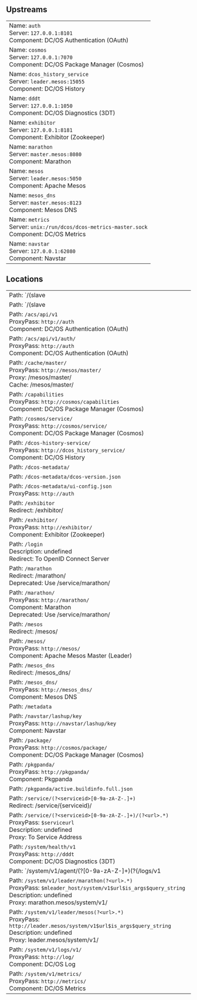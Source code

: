 ## Upstreams

|   |
|---|
| Name: `auth`<br/>Server: `127.0.0.1:8101`<br/>Component: DC/OS Authentication (OAuth) |
| Name: `cosmos`<br/>Server: `127.0.0.1:7070`<br/>Component: DC/OS Package Manager (Cosmos) |
| Name: `dcos_history_service`<br/>Server: `leader.mesos:15055`<br/>Component: DC/OS History |
| Name: `dddt`<br/>Server: `127.0.0.1:1050`<br/>Component: DC/OS Diagnostics (3DT) |
| Name: `exhibitor`<br/>Server: `127.0.0.1:8181`<br/>Component: Exhibitor (Zookeeper) |
| Name: `marathon`<br/>Server: `master.mesos:8080`<br/>Component: Marathon |
| Name: `mesos`<br/>Server: `leader.mesos:5050`<br/>Component: Apache Mesos |
| Name: `mesos_dns`<br/>Server: `master.mesos:8123`<br/>Component: Mesos DNS |
| Name: `metrics`<br/>Server: `unix:/run/dcos/dcos-metrics-master.sock`<br/>Component: DC/OS Metrics |
| Name: `navstar`<br/>Server: `127.0.0.1:62080`<br/>Component: Navstar |

## Locations

|   |
|---|
| Path: `/(slave|agent)/(?<agentid>[0-9a-zA-Z-]+)`<br/>Redirect: /agent/{agentid}/ |
| Path: `/(slave|agent)/(?<agentid>[0-9a-zA-Z-]+)(?<url>.+)`<br/>ProxyPass: `$agentaddr:$agentport`<br/>Component: Apache Mesos Agent |
| Path: `/acs/api/v1`<br/>ProxyPass: `http://auth`<br/>Component: DC/OS Authentication (OAuth) |
| Path: `/acs/api/v1/auth/`<br/>ProxyPass: `http://auth`<br/>Component: DC/OS Authentication (OAuth) |
| Path: `/cache/master/`<br/>ProxyPass: `http://mesos/master/`<br/>Proxy: /mesos/master/<br/>Cache: /mesos/master/ |
| Path: `/capabilities`<br/>ProxyPass: `http://cosmos/capabilities`<br/>Component: DC/OS Package Manager (Cosmos) |
| Path: `/cosmos/service/`<br/>ProxyPass: `http://cosmos/service/`<br/>Component: DC/OS Package Manager (Cosmos) |
| Path: `/dcos-history-service/`<br/>ProxyPass: `http://dcos_history_service/`<br/>Component: DC/OS History |
| Path: `/dcos-metadata/` |
| Path: `/dcos-metadata/dcos-version.json` |
| Path: `/dcos-metadata/ui-config.json`<br/>ProxyPass: `http://auth`<br/> |
| Path: `/exhibitor`<br/>Redirect: /exhibitor/ |
| Path: `/exhibitor/`<br/>ProxyPass: `http://exhibitor/`<br/>Component: Exhibitor (Zookeeper) |
| Path: `/login`<br/>Description: undefined<br/>Redirect: To OpenID Connect Server |
| Path: `/marathon`<br/>Redirect: /marathon/<br/>Deprecated: Use /service/marathon/ |
| Path: `/marathon/`<br/>ProxyPass: `http://marathon/`<br/>Component: Marathon<br/>Deprecated: Use /service/marathon/ |
| Path: `/mesos`<br/>Redirect: /mesos/ |
| Path: `/mesos/`<br/>ProxyPass: `http://mesos/`<br/>Component: Apache Mesos Master (Leader) |
| Path: `/mesos_dns`<br/>Redirect: /mesos_dns/ |
| Path: `/mesos_dns/`<br/>ProxyPass: `http://mesos_dns/`<br/>Component: Mesos DNS |
| Path: `/metadata` |
| Path: `/navstar/lashup/key`<br/>ProxyPass: `http://navstar/lashup/key`<br/>Component: Navstar |
| Path: `/package/`<br/>ProxyPass: `http://cosmos/package/`<br/>Component: DC/OS Package Manager (Cosmos) |
| Path: `/pkgpanda/`<br/>ProxyPass: `http://pkgpanda/`<br/>Component: Pkgpanda |
| Path: `/pkgpanda/active.buildinfo.full.json` |
| Path: `/service/(?<serviceid>[0-9a-zA-Z-.]+)`<br/>Redirect: /service/{serviceid}/ |
| Path: `/service/(?<serviceid>[0-9a-zA-Z-.]+)/(?<url>.*)`<br/>ProxyPass: `$serviceurl`<br/>Description: undefined<br/>Proxy: To Service Address |
| Path: `/system/health/v1`<br/>ProxyPass: `http://dddt`<br/>Component: DC/OS Diagnostics (3DT) |
| Path: `/system/v1/agent/(?<agentid>[0-9a-zA-Z-]+)(?<type>(/logs/v1|/metrics/v0))(?<url>.*)`<br/>ProxyPass: `$agentaddr:61001/system/v1$type$url$is_args$query_string`<br/>Description: undefined<br/>Proxy: {agentaddr}:61001/system/v1/ |
| Path: `/system/v1/leader/marathon(?<url>.*)`<br/>ProxyPass: `$mleader_host/system/v1$url$is_args$query_string`<br/>Description: undefined<br/>Proxy: marathon.mesos/system/v1/ |
| Path: `/system/v1/leader/mesos(?<url>.*)`<br/>ProxyPass: `http://leader.mesos/system/v1$url$is_args$query_string`<br/>Description: undefined<br/>Proxy: leader.mesos/system/v1/ |
| Path: `/system/v1/logs/v1/`<br/>ProxyPass: `http://log/`<br/>Component: DC/OS Log |
| Path: `/system/v1/metrics/`<br/>ProxyPass: `http://metrics/`<br/>Component: DC/OS Metrics |

